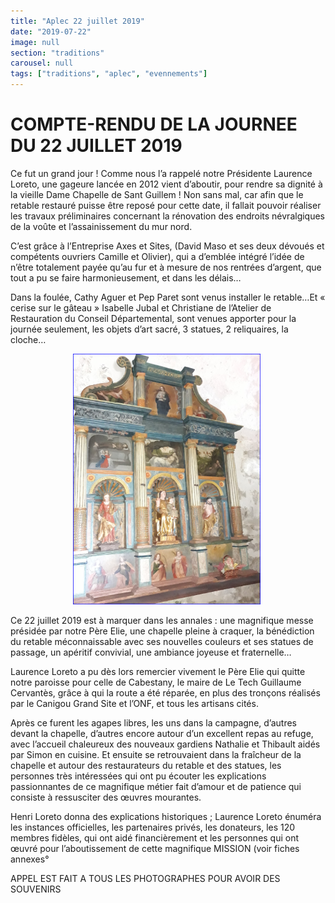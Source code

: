 ```yaml
---
title: "Aplec 22 juillet 2019"
date: "2019-07-22"
image: null
section: "traditions"
carousel: null
tags: ["traditions", "aplec", "evennements"]
---
```


# COMPTE-RENDU DE LA JOURNEE DU 22 JUILLET 2019

Ce fut un grand jour ! Comme nous l’a rappelé notre Présidente Laurence Loreto, une gageure lancée en 2012 vient d’aboutir, pour rendre sa dignité à la vieille Dame Chapelle de Sant Guillem ! Non sans mal, car afin que le retable restauré puisse être reposé pour cette date, il fallait pouvoir réaliser les travaux préliminaires concernant la rénovation des endroits névralgiques de la voûte et l’assainissement du mur nord.

C’est grâce à l’Entreprise Axes et Sites, (David Maso et ses deux dévoués et compétents ouvriers Camille et Olivier), qui a d’emblée intégré l’idée de n’être totalement payée qu’au fur et à mesure de nos rentrées d’argent, que tout a pu se faire harmonieusement, et dans les délais…

Dans la foulée, Cathy Aguer et Pep Paret sont venus installer le retable…Et « cerise sur le gâteau » Isabelle Jubal et Christiane de l’Atelier de Restauration du Conseil Départemental, sont venues apporter pour la journée seulement, les objets d’art sacré, 3 statues, 2 reliquaires, la cloche…

<img
  alt
  src="/images/retable-20190730-003-png.png"
  style="
    margin-left: 100px;
    margin-right: 100px;
    width: 300px;
    height: 401px;
  "
/>

Ce 22 juillet 2019 est à marquer dans les annales : une magnifique messe présidée par notre Père Elie, une chapelle pleine à craquer, la bénédiction du retable méconnaissable avec ses nouvelles couleurs et ses statues de passage, un apéritif convivial, une ambiance joyeuse et fraternelle…

Laurence Loreto a pu dès lors remercier vivement le Père Elie qui quitte notre paroisse pour celle de Cabestany, le maire de Le Tech Guillaume Cervantès, grâce à qui la route a été réparée, en plus des tronçons réalisés par le Canigou Grand Site et l’ONF, et tous les artisans cités.

Après ce furent les agapes libres, les uns dans la campagne, d’autres devant la chapelle, d’autres encore autour d’un excellent repas au refuge, avec l’accueil chaleureux des nouveaux gardiens Nathalie et Thibault aidés par Simon en cuisine. Et ensuite se retrouvaient dans la fraîcheur de la chapelle et autour des restaurateurs du retable et des statues, les personnes très intéressées qui ont pu écouter les explications passionnantes de ce magnifique métier fait d’amour et de patience qui consiste à ressusciter des œuvres mourantes.

Henri Loreto donna des explications historiques ; Laurence Loreto énuméra les instances officielles, les partenaires privés, les donateurs, les 120 membres fidèles, qui ont aidé financièrement et les personnes qui ont œuvré pour l’aboutissement de cette magnifique MISSION (voir fiches annexes°

APPEL EST FAIT A TOUS LES PHOTOGRAPHES POUR AVOIR DES SOUVENIRS
